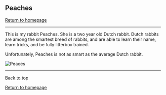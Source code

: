 ## Peaches

[Return to homepage](README.md)

***

This is my rabbit Peaches. She is a two year old Dutch rabbit. 
Dutch rabbits are among the smartest breed of rabbits, and are able to learn their name, learn tricks, and be fully litterbox trained.

Unfortunately, Peaches is not as smart as the average Dutch rabbit.


![Peaces](DHC_0261.jpg)

***

[Back to top](#)

[Return to homepage](README.md)
